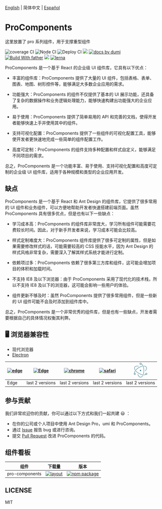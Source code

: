 [English](./README.en-US.md) | 简体中文 | [Español](./README.es-PR.md)

# ProComponents

这里放置了 pro 系列组件，用于支撑重型组件

![coverage CI](https://github.com/ant-design/pro-components/workflows/coverage%20CI/badge.svg) ![Node CI](https://github.com/ant-design/pro-components/workflows/Node%20CI/badge.svg) ![Deploy CI](https://github.com/ant-design/pro-components/workflows/Deploy%20CI/badge.svg) [![](https://codecov.io/gh/ant-design/pro-components/branch/master/graph/badge.svg)](https://codecov.io/gh/ant-design/pro-components) [![ docs by dumi](https://img.shields.io/badge/docs%20by-dumi-blue)](https://d.umijs.org/) [![Build With father](https://img.shields.io/badge/build%20with-father-028fe4.svg)](https://github.com/umijs/father/) [![](https://badgen.net/badge/icon/Ant%20Design?icon=https://gw.alipayobjects.com/zos/antfincdn/Pp4WPgVDB3/KDpgvguMpGfqaHPjicRK.svg&label)](https://ant.design) [![lerna](https://img.shields.io/badge/maintained%20with-lerna-cc00ff.svg)](https://lerna.js.org/)

ProComponents 是一个基于 React 的企业级 UI 组件库，它具有以下优点：

- 丰富的组件库：ProComponents 提供了大量的 UI 组件，包括表格、表单、图表、地图、树形控件等，能够满足大多数企业应用的需求。

- 功能强大：ProComponents 的组件不仅提供了基本的 UI 展示功能，还具备了复杂的数据操作和业务逻辑处理能力，能够快速构建出功能强大的企业应用。

- 易于使用：ProComponents 提供了简单易用的 API 和完善的文档，使得开发者能够快速上手并使用其中的组件。

- 支持可视化配置：ProComponents 提供了一些组件的可视化配置工具，能够使开发者更快速地完成一些简单的组件配置工作。

- 高度可定制：ProComponents 的组件支持多种配置和样式自定义，能够满足不同项目的需求。

总之，ProComponents 是一个功能丰富、易于使用、支持可视化配置和高度可定制的企业级 UI 组件库，适用于各种规模和类型的企业应用开发。

## 缺点

ProComponents 是一个基于 React 和 Ant Design 的组件库，它提供了很多常用的 UI 组件和业务组件，可以方便地帮助开发者快速搭建前端页面。虽然 ProComponents 具有很多优点，但是也有以下一些缺点：

- 学习成本高：ProComponents 的组件库非常庞大，学习所有组件可能需要花费较长时间。因此，对于新手开发者来说，学习成本可能会比较高。

- 样式定制难度大：ProComponents 组件库提供了很多可定制的属性，但是如果需要修改样式的话，可能需要较高的 CSS 技能水平，因为 Ant Design 的样式风格非常复杂，需要深入了解其样式系统才能进行定制。

- 依赖项过多：ProComponents 依赖了很多第三方库和组件，这可能会增加项目的体积和加载时间。

- 不支持 IE8 及以下浏览器：由于 ProComponents 采用了现代化的技术栈，所以不支持 IE8 及以下的浏览器，这可能会影响一些用户的体验。

- 组件更新不够及时：虽然 ProComponents 提供了很多常用组件，但是一些新的 UI 组件可能不会及时添加到组件库中。

总之，ProComponents 是一个非常优秀的组件库，但是也有一些缺点，开发者需要根据自己的具体情况权衡其利弊。

## 🖥 浏览器兼容性

- 现代浏览器
- [Electron](https://www.electronjs.org/)

| [![edge](https://raw.githubusercontent.com/alrra/browser-logos/master/src/edge/edge_48x48.png)](http://godban.github.io/browsers-support-badges/) | [![Edge](https://raw.githubusercontent.com/alrra/browser-logos/master/src/firefox/firefox_48x48.png)](http://godban.github.io/browsers-support-badges/) | [![chrome](https://raw.githubusercontent.com/alrra/browser-logos/master/src/chrome/chrome_48x48.png)](http://godban.github.io/browsers-support-badges/) | [![safari](https://raw.githubusercontent.com/alrra/browser-logos/master/src/safari/safari_48x48.png)](http://godban.github.io/browsers-support-badges/) | [![electron_48x48](https://raw.githubusercontent.com/alrra/browser-logos/master/src/electron/electron_48x48.png)](http://godban.github.io/browsers-support-badges/) |
| --- | --- | --- | --- | --- |
| Edge | last 2 versions | last 2 versions | last 2 versions | last 2 versions |

## 参与贡献

我们非常欢迎你的贡献，你可以通过以下方式和我们一起共建 😃 ：

- 在你的公司或个人项目中使用 Ant Design Pro，umi 和 ProComponents。
- 通过 [Issue](https://github.com/ant-design/pro-components/issues) 报告 bug 或进行咨询。
- 提交 [Pull Request](https://github.com/ant-design/pro-components/pulls) 改进 ProComponents 的代码。

## 组件看板

| 组件 | 下载量 | 版本 |
| --- | --- | --- |
| pro-components | [![layout](https://img.shields.io/npm/dw/@plasmicapp/pro-components.svg)](https://www.npmjs.com/package/@plasmicapp/pro-layout) | [![npm package](https://img.shields.io/npm/v/@plasmicapp/pro-components.svg?style=flat-square?style=flat-square)](https://www.npmjs.com/package/@plasmicapp/pro-components) |

## LICENSE

MIT
